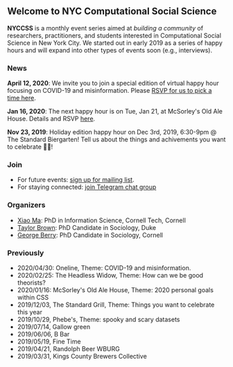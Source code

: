 ## Welcome to NYC Computational Social Science

**NYCCSS** is a monthly event series aimed at *building a community* of researchers, practitioners, and students interested in Computational Social Science in New York City.
We started out in early 2019 as a series of happy hours and will expand into other types of events soon (e.g., interviews).

### News
**April 12, 2020**: We invite you to join a special edition of virtual happy hour focusing on COVID-19 and misinformation. Please [RSVP for us to pick a time here](https://forms.gle/iCAY8q5S3zcMX6hL9).

**Jan 16, 2020**: The next happy hour is on Tue, Jan 21, at McSorley's Old Ale House. Details and RSVP [here](https://mailchi.mp/52e0901394c5/nyccss20200121).

**Nov 23, 2019**: Holiday edition happy hour on Dec 3rd, 2019, 6:30-9pm @ The Standard Biergarten! Tell us about the things and achivements you want to celebrate 🎉🥳!

### Join
- For future events: [sign up for mailing list](https://cornell.us20.list-manage.com/subscribe?u=d4c35ded7da7d25c0de003417&id=01814a0295).
- For staying connected: [join Telegram chat group](https://t.me/joinchat/Hkn0WBNaVZr_VMDNTmiOrw)

### Organizers
- [Xiao Ma](https://maxiao.info): PhD in Information Science, Cornell Tech, Cornell
- [Taylor Brown](http://www.taylorwhittenbrown.com/): PhD Candidate in Sociology, Duke
- [George Berry](https://twitter.com/george_berry): PhD Candidate in Sociology, Cornell

### Previously
- 2020/04/30: Oneline, Theme: COVID-19 and misinformation.
- 2020/02/25: The Headless Widow, Theme: How can we be good theorists?
- 2020/01/16: McSorley's Old Ale House, Theme: 2020 personal goals within CSS
- 2019/12/03, The Standard Grill, Theme: Things you want to celebrate this year
- 2019/10/29, Phebe's, Theme: spooky and scary datasets
- 2019/07/14, Gallow green
- 2019/06/06, B Bar
- 2019/05/19, Fine Time
- 2019/04/21, Randolph Beer WBURG
- 2019/03/31, Kings County Brewers Collective
